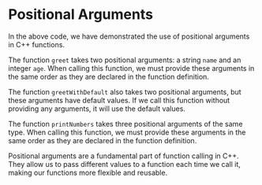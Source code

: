 # Positional Arguments
In the above code, we have demonstrated the use of positional arguments in C++ functions. 

The function `greet` takes two positional arguments: a string `name` and an integer `age`. When calling this function, we must provide these arguments in the same order as they are declared in the function definition.

The function `greetWithDefault` also takes two positional arguments, but these arguments have default values. If we call this function without providing any arguments, it will use the default values.

The function `printNumbers` takes three positional arguments of the same type. When calling this function, we must provide these arguments in the same order as they are declared in the function definition.

Positional arguments are a fundamental part of function calling in C++. They allow us to pass different values to a function each time we call it, making our functions more flexible and reusable.
